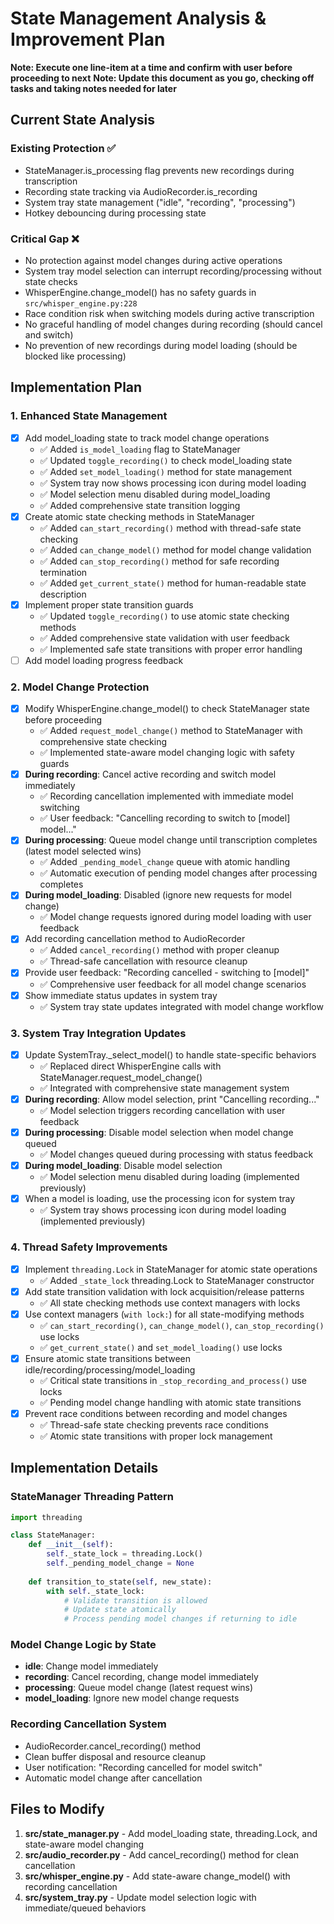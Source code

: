 # State Management Analysis & Improvement Plan

**Note: Execute one line-item at a time and confirm with user before proceeding to next**
**Note: Update this document as you go, checking off tasks and taking notes needed for later**

## Current State Analysis

### Existing Protection ✅
- StateManager.is_processing flag prevents new recordings during transcription
- Recording state tracking via AudioRecorder.is_recording
- System tray state management ("idle", "recording", "processing")
- Hotkey debouncing during processing state

### Critical Gap ❌
- No protection against model changes during active operations
- System tray model selection can interrupt recording/processing without state checks
- WhisperEngine.change_model() has no safety guards in `src/whisper_engine.py:228`
- Race condition risk when switching models during active transcription
- No graceful handling of model changes during recording (should cancel and switch)
- No prevention of new recordings during model loading (should be blocked like processing)

## Implementation Plan

### 1. Enhanced State Management
- [x] Add model_loading state to track model change operations
  - ✅ Added `is_model_loading` flag to StateManager
  - ✅ Updated `toggle_recording()` to check model_loading state
  - ✅ Added `set_model_loading()` method for state management
  - ✅ System tray now shows processing icon during model loading
  - ✅ Model selection menu disabled during model_loading
  - ✅ Added comprehensive state transition logging
- [x] Create atomic state checking methods in StateManager
  - ✅ Added `can_start_recording()` method with thread-safe state checking
  - ✅ Added `can_change_model()` method for model change validation
  - ✅ Added `can_stop_recording()` method for safe recording termination
  - ✅ Added `get_current_state()` method for human-readable state description
- [x] Implement proper state transition guards
  - ✅ Updated `toggle_recording()` to use atomic state checking methods
  - ✅ Added comprehensive state validation with user feedback
  - ✅ Implemented safe state transitions with proper error handling
- [ ] Add model loading progress feedback

### 2. Model Change Protection
- [x] Modify WhisperEngine.change_model() to check StateManager state before proceeding
  - ✅ Added `request_model_change()` method to StateManager with comprehensive state checking
  - ✅ Implemented state-aware model changing logic with safety guards
- [x] **During recording**: Cancel active recording and switch model immediately
  - ✅ Recording cancellation implemented with immediate model switching
  - ✅ User feedback: "Cancelling recording to switch to [model] model..."
- [x] **During processing**: Queue model change until transcription completes (latest model selected wins)
  - ✅ Added `_pending_model_change` queue with atomic handling
  - ✅ Automatic execution of pending model changes after processing completes
- [x] **During model_loading**: Disabled (ignore new requests for model change)
  - ✅ Model change requests ignored during model loading with user feedback
- [x] Add recording cancellation method to AudioRecorder
  - ✅ Added `cancel_recording()` method with proper cleanup
  - ✅ Thread-safe cancellation with resource cleanup
- [x] Provide user feedback: "Recording cancelled - switching to [model]"
  - ✅ Comprehensive user feedback for all model change scenarios
- [x] Show immediate status updates in system tray
  - ✅ System tray state updates integrated with model change workflow

### 3. System Tray Integration Updates
- [x] Update SystemTray._select_model() to handle state-specific behaviors
  - ✅ Replaced direct WhisperEngine calls with StateManager.request_model_change()
  - ✅ Integrated with comprehensive state management system
- [x] **During recording**: Allow model selection, print "Cancelling recording..."
  - ✅ Model selection triggers recording cancellation with user feedback
- [x] **During processing**: Disable model selection when model change queued
  - ✅ Model changes queued during processing with status feedback
- [x] **During model_loading**: Disable model selection
  - ✅ Model selection menu disabled during loading (implemented previously)
- [x] When a model is loading, use the processing icon for system tray
  - ✅ System tray shows processing icon during model loading (implemented previously)

### 4. Thread Safety Improvements
- [x] Implement `threading.Lock` in StateManager for atomic state operations
  - ✅ Added `_state_lock` threading.Lock to StateManager constructor
- [x] Add state transition validation with lock acquisition/release patterns
  - ✅ All state checking methods use context managers with locks
- [x] Use context managers (`with lock:`) for all state-modifying methods
  - ✅ `can_start_recording()`, `can_change_model()`, `can_stop_recording()` use locks
  - ✅ `get_current_state()` and `set_model_loading()` use locks
- [x] Ensure atomic state transitions between idle/recording/processing/model_loading
  - ✅ Critical state transitions in `_stop_recording_and_process()` use locks
  - ✅ Pending model change handling with atomic state transitions
- [x] Prevent race conditions between recording and model changes
  - ✅ Thread-safe state checking prevents race conditions
  - ✅ Atomic state transitions with proper lock management

## Implementation Details

### StateManager Threading Pattern
```python
import threading

class StateManager:
    def __init__(self):
        self._state_lock = threading.Lock()
        self._pending_model_change = None
        
    def transition_to_state(self, new_state):
        with self._state_lock:
            # Validate transition is allowed
            # Update state atomically
            # Process pending model changes if returning to idle
```

### Model Change Logic by State
- **idle**: Change model immediately
- **recording**: Cancel recording, change model immediately
- **processing**: Queue model change (latest request wins)
- **model_loading**: Ignore new model change requests

### Recording Cancellation System
- AudioRecorder.cancel_recording() method
- Clean buffer disposal and resource cleanup
- User notification: "Recording cancelled for model switch"
- Automatic model change after cancellation

## Files to Modify

1. **src/state_manager.py** - Add model_loading state, threading.Lock, and state-aware model changing
2. **src/audio_recorder.py** - Add cancel_recording() method for clean cancellation
3. **src/whisper_engine.py** - Add state-aware change_model() with recording cancellation
4. **src/system_tray.py** - Update model selection logic with immediate/queued behaviors